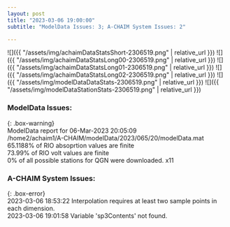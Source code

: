 ```yaml
---
layout: post
title: "2023-03-06 19:00:00"
subtitle: "ModelData Issues: 3; A-CHAIM System Issues: 2"

---
```


![]({{ "/assets/img/achaimDataStatsShort-2306519.png" | relative_url }})
![]({{ "/assets/img/achaimDataStatsLong00-2306519.png" | relative_url }})
![]({{ "/assets/img/achaimDataStatsLong01-2306519.png" | relative_url }})
![]({{ "/assets/img/achaimDataStatsLong02-2306519.png" | relative_url }})
![]({{ "/assets/img/modelDataDataStats-2306519.png" | relative_url }})
![]({{ "/assets/img/modelDataStationStats-2306519.png" | relative_url }})

### ModelData Issues:  
  
{: .box-warning}  
 ModelData report for 06-Mar-2023 20:05:09   
 /home2/achaim1/A-CHAIM/modelData/2023/065/20/modelData.mat   
 65.1188% of RIO absoprtion values are finite   
 73.99% of RIO volt values are finite   
 0% of all possible stations for QGN were downloaded. x11   
  
### A-CHAIM System Issues:  
  
{: .box-error}  
2023-03-06 18:53:22 Interpolation requires at least two sample points in each dimension.  
2023-03-06 19:01:58 Variable 'sp3Contents' not found.  
